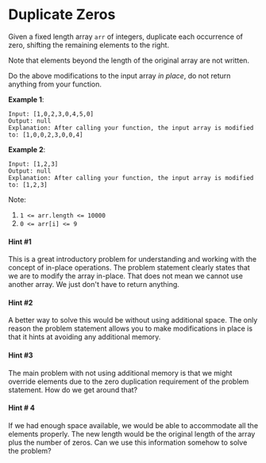 # Duplicate Zeros

Given a fixed length array ```arr``` of integers, duplicate each occurrence of zero, shifting the remaining elements to the right.

Note that elements beyond the length of the original array are not written.

Do the above modifications to the input array *in place*, do not return anything from your function.

**Example 1**:

```
Input: [1,0,2,3,0,4,5,0]
Output: null
Explanation: After calling your function, the input array is modified to: [1,0,0,2,3,0,0,4]
```

**Example 2**:

```
Input: [1,2,3]
Output: null
Explanation: After calling your function, the input array is modified to: [1,2,3]
```
 

Note:

1. ```1 <= arr.length <= 10000```
2. ```0 <= arr[i] <= 9```

#### Hint #1

This is a great introductory problem for understanding and working with the concept of in-place operations. The problem statement clearly states that we are to modify the array in-place. That does not mean we cannot use another array. We just don't have to return anything.

#### Hint #2 

A better way to solve this would be without using additional space. The only reason the problem statement allows you to make modifications in place is that it hints at avoiding any additional memory.

#### Hint #3

The main problem with not using additional memory is that we might override elements due to the zero duplication requirement of the problem statement. How do we get around that?

#### Hint # 4

If we had enough space available, we would be able to accommodate all the elements properly. The new length would be the original length of the array plus the number of zeros. Can we use this information somehow to solve the problem?

